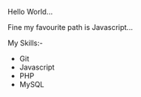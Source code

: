 Hello World...

Fine my favourite path is Javascript...

My Skills:-

* Git
* Javascript
* PHP
* MySQL
